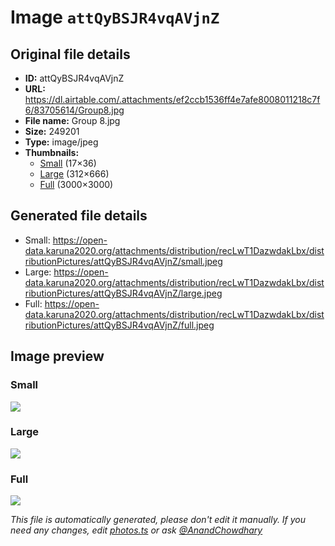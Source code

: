 # Image `attQyBSJR4vqAVjnZ`

## Original file details

- **ID:** attQyBSJR4vqAVjnZ
- **URL:** https://dl.airtable.com/.attachments/ef2ccb1536ff4e7afe8008011218c7f6/83705614/Group8.jpg
- **File name:** Group 8.jpg
- **Size:** 249201
- **Type:** image/jpeg
- **Thumbnails:**
  - [Small](https://dl.airtable.com/.attachmentThumbnails/32ea31bd801617422a4839f7140228ce/c7d74854) (17×36)
  - [Large](https://dl.airtable.com/.attachmentThumbnails/2557c216df1c538b09738cce527174a5/f341f072) (312×666)
  - [Full](https://dl.airtable.com/.attachmentThumbnails/7562ba4a78272b9ebac5a39cc8b15d8b/1ca99e43) (3000×3000)

## Generated file details

- Small: https://open-data.karuna2020.org/attachments/distribution/recLwT1DazwdakLbx/distributionPictures/attQyBSJR4vqAVjnZ/small.jpeg
- Large: https://open-data.karuna2020.org/attachments/distribution/recLwT1DazwdakLbx/distributionPictures/attQyBSJR4vqAVjnZ/large.jpeg
- Full: https://open-data.karuna2020.org/attachments/distribution/recLwT1DazwdakLbx/distributionPictures/attQyBSJR4vqAVjnZ/full.jpeg

## Image preview

### Small

![](https://open-data.karuna2020.org/attachments/distribution/recLwT1DazwdakLbx/distributionPictures/attQyBSJR4vqAVjnZ/small.jpeg)

### Large

![](https://open-data.karuna2020.org/attachments/distribution/recLwT1DazwdakLbx/distributionPictures/attQyBSJR4vqAVjnZ/large.jpeg)

### Full

![](https://open-data.karuna2020.org/attachments/distribution/recLwT1DazwdakLbx/distributionPictures/attQyBSJR4vqAVjnZ/full.jpeg)

_This file is automatically generated, please don't edit it manually. If you need any changes, edit [photos.ts](/photos.ts) or ask [@AnandChowdhary](https://github.com/AnandChowdhary)_
